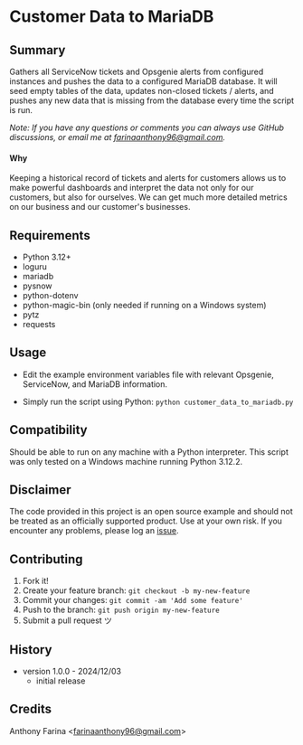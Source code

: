 # Customer Data to MariaDB

## Summary
Gathers all ServiceNow tickets and Opsgenie alerts from configured instances
and pushes the data to a configured MariaDB database. It will seed empty
tables of the data, updates non-closed tickets / alerts, and pushes any new
data that is missing from the database every time the script is run.

_Note: If you have any questions or comments you can always use GitHub
discussions, or email me at farinaanthony96@gmail.com._

#### Why
Keeping a historical record of tickets and alerts for customers allows us to
make powerful dashboards and interpret the data not only for our customers, but
also for ourselves. We can get much more detailed metrics on our business and
our customer's businesses.

## Requirements
- Python 3.12+
- loguru
- mariadb
- pysnow
- python-dotenv
- python-magic-bin (only needed if running on a Windows system)
- pytz
- requests

## Usage
- Edit the example environment variables file with relevant Opsgenie,
  ServiceNow, and MariaDB information.

- Simply run the script using Python:
  `python customer_data_to_mariadb.py`

## Compatibility
Should be able to run on any machine with a Python interpreter. This script
was only tested on a Windows machine running Python 3.12.2.

## Disclaimer
The code provided in this project is an open source example and should not
be treated as an officially supported product. Use at your own risk. If you
encounter any problems, please log an
[issue](https://github.com/CC-Digital-Innovation/Customer-Data-to-MariaDB/issues).

## Contributing
1. Fork it!
2. Create your feature branch: `git checkout -b my-new-feature`
3. Commit your changes: `git commit -am 'Add some feature'`
4. Push to the branch: `git push origin my-new-feature`
5. Submit a pull request ツ

## History
-  version 1.0.0 - 2024/12/03
    - initial release

## Credits
Anthony Farina <<farinaanthony96@gmail.com>>
